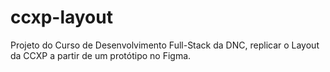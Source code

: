 # ccxp-layout
Projeto do Curso de Desenvolvimento Full-Stack da DNC, replicar o Layout da CCXP a partir de um protótipo no Figma.
